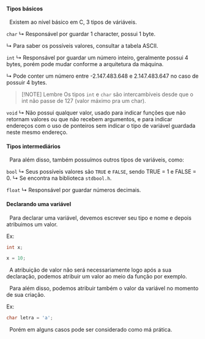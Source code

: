 #### Tipos básicos
&nbsp; Existem ao nível básico em C, 3 tipos de váriáveis.

`char`
&rdsh; Responsável por guardar 1 character, possui 1 byte.

&rdsh; Para saber os possíveis valores, consultar a tabela ASCII.

`int`
&rdsh; Responsável por guardar um número inteiro, geralmente possui 4 bytes, porém pode mudar conforme a arquitetura da máquina.

&rdsh; Pode conter um número entre -2.147.483.648 e 2.147.483.647 no caso de possuir 4 bytes.

>[!NOTE] Lembre
> Os tipos `int` e `char` são intercambíveis desde que o int não passe de 127 (valor máximo pra um char).

`void`
&rdsh; Não possui qualquer valor, usado para indicar funções que não retornam valores ou que não recebem argumentos, e para indicar endereços com o uso de ponteiros sem indicar o tipo de variável guardada neste mesmo endereço.
#### Tipos intermediários

&nbsp; Para além disso, também possuímos outros tipos de variáveis, como:

`bool`
&rdsh; Seus possíveis valores são `TRUE` e `FALSE`, sendo TRUE = 1 e FALSE = 0.
&rdsh; Se encontra na biblioteca `stdbool.h`.

`float`
&rdsh;  Responsável por guardar números decimais.

#### Declarando uma variável

&nbsp; Para declarar uma variável, devemos escrever seu tipo e nome e depois atribuimos um valor.

Ex:

```c
int x;

x = 10;
```
&nbsp; A atribuição de valor não será necessariamente logo após a sua declaração, podemos atribuir um valor ao meio da função por exemplo.

&nbsp; Para além disso, podemos atribuir também o valor da variável no momento de sua criação.

Ex:

```c
char letra = 'a';
```
&nbsp; Porém em alguns casos pode ser considerado como má prática.
